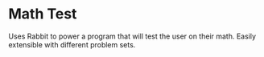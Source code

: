 Math Test
=========

Uses Rabbit to power a program that will test the user on their math. Easily extensible with different problem sets.
